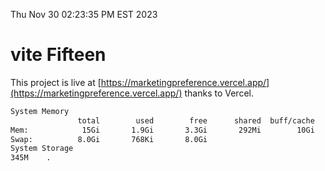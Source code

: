 Thu Nov 30 02:23:35 PM EST 2023

# vite Fifteen


This project is live at [https://marketingpreference.vercel.app/](https://marketingpreference.vercel.app/) thanks to Vercel.

```bash
System Memory
               total        used        free      shared  buff/cache   available
Mem:            15Gi       1.9Gi       3.3Gi       292Mi        10Gi        13Gi
Swap:          8.0Gi       768Ki       8.0Gi
System Storage
345M	.
